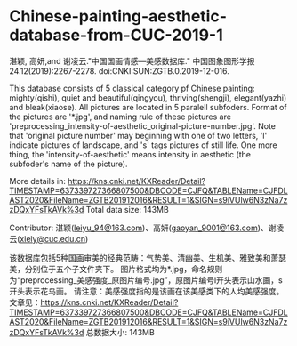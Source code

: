 # Chinese-painting-aesthetic-database-from-CUC-2019-1

湛颖, 高妍,and 谢凌云."中国国画情感—美感数据库." 中国图象图形学报 24.12(2019):2267-2278. doi:CNKI:SUN:ZGTB.0.2019-12-016.


This database consists of 5 classical category pf Chinese painting: mighty(qishi), quiet and beautiful(qingyou), thriving(shengji), elegant(yazhi) and bleak(xiaose). All pictures are located in 5 paralell subfoders. Format of the pictures are '*.jpg', and naming rule of these pictures are 'preprocessing_intensity-of-aesthetic_original-picture-number.jpg'. Note that 'original picture number' may beginning with one of two letters, 'l' indicate pictures of landscape, and 's' tags pictures of still life. One more thing, the 'intensity-of-aesthetic' means intensity in aesthetic (the subfoder's name of the picture).

More details in: https://kns.cnki.net/KXReader/Detail?TIMESTAMP=637339727366807500&DBCODE=CJFQ&TABLEName=CJFDLAST2020&FileName=ZGTB201912016&RESULT=1&SIGN=s9iVUlw6N3zNa7zzDQxYFsTkAVk%3d
Total data size: 143MB


Contributor: 湛颖(leiyu_94@163.com)、高妍(gaoyan_9001@163.com)、谢凌云(xiely@cuc.edu.cn)

该数据库包括5种国画审美的经典范畴：气势美、清幽美、生机美、雅致美和萧瑟美，分别位于五个子文件夹下。 图片格式均为*.jpg，命名规则为“preprocessing_美感强度_原图片编号.jpg”，原图片编号l开头表示山水画，s开头表示花鸟画。 请注意：美感强度指的是该画在该美感类下的人均美感强度。
文章见：https://kns.cnki.net/KXReader/Detail?TIMESTAMP=637339727366807500&DBCODE=CJFQ&TABLEName=CJFDLAST2020&FileName=ZGTB201912016&RESULT=1&SIGN=s9iVUlw6N3zNa7zzDQxYFsTkAVk%3d
总数据大小: 143MB
